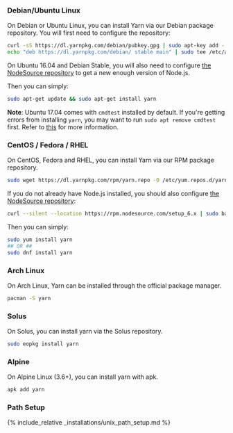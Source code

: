 ### Debian/Ubuntu Linux

On Debian or Ubuntu Linux, you can install Yarn via our Debian package
repository. You will first need to configure the repository:

```sh
curl -sS https://dl.yarnpkg.com/debian/pubkey.gpg | sudo apt-key add -
echo "deb https://dl.yarnpkg.com/debian/ stable main" | sudo tee /etc/apt/sources.list.d/yarn.list
```

On Ubuntu 16.04 and Debian Stable, you will also need to configure [the NodeSource repository](https://nodejs.org/en/download/package-manager/#debian-and-ubuntu-based-linux-distributions) to get a new enough version of Node.js.

Then you can simply:

```sh
sudo apt-get update && sudo apt-get install yarn
```

**Note**: Ubuntu 17.04 comes with `cmdtest` installed by default. If you're getting errors from installing `yarn`, you may want to run `sudo apt remove cmdtest` first. Refer to [this](https://github.com/yarnpkg/yarn/issues/2821) for more information.

### CentOS / Fedora / RHEL

On CentOS, Fedora and RHEL, you can install Yarn via our RPM package repository.
```sh
sudo wget https://dl.yarnpkg.com/rpm/yarn.repo -O /etc/yum.repos.d/yarn.repo
```

If you do not already have Node.js installed, you should also configure
[the NodeSource repository](https://nodejs.org/en/download/package-manager/#enterprise-linux-and-fedora):
```sh
curl --silent --location https://rpm.nodesource.com/setup_6.x | sudo bash -
```

Then you can simply:
```sh
sudo yum install yarn
## OR ##
sudo dnf install yarn
```

### Arch Linux

On Arch Linux, Yarn can be installed through the official package manager.

```sh
pacman -S yarn
```

### Solus

On Solus, you can install yarn via the Solus repository.
```sh
sudo eopkg install yarn
```

### Alpine

On Alpine Linux (3.6+), you can install yarn with apk.
```sh
apk add yarn
```

### Path Setup

{% include_relative _installations/unix_path_setup.md %}

